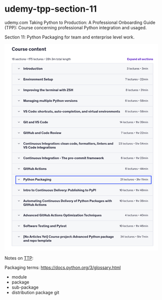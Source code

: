 # udemy-tpp-section-11
udemy.com
Taking Python to Production: A Professional Onboarding Guide
(TPP): Course concerning professional Python integration and usaged.

Section 11: Python Packaging for team and enterprise level work.

![Subject: Python Packaging](packaging_demo/images/Courses.png)

Notes on [TTP](https://docs.google.com/document/d/1lVpKSA0UrOvDcfk206z6mz_EJA39q2Cd93W8DB8QRas/edit?usp=sharing): 

Packaging terms: https://docs.python.org/3/glossary.html

- module
- package
- sub-package
- distribution package
git
